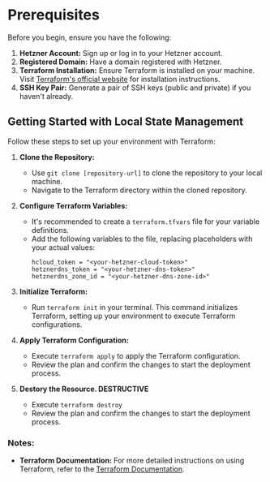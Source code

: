 # Prerequisites

Before you begin, ensure you have the following:

1. **Hetzner Account:** Sign up or log in to your Hetzner account.
2. **Registered Domain:** Have a domain registered with Hetzner.
3. **Terraform Installation:** Ensure Terraform is installed on your machine. Visit [Terraform's official website](https://www.terraform.io/downloads.html) for installation instructions.
4. **SSH Key Pair:** Generate a pair of SSH keys (public and private) if you haven't already.

## Getting Started with Local State Management

Follow these steps to set up your environment with Terraform:

1. **Clone the Repository:**
   - Use `git clone [repository-url]` to clone the repository to your local machine.
   - Navigate to the Terraform directory within the cloned repository.

2. **Configure Terraform Variables:**
   - It's recommended to create a `terraform.tfvars` file for your variable definitions.
   - Add the following variables to the file, replacing placeholders with your actual values:
     ```
     hcloud_token = "<your-hetzner-cloud-token>"
     hetznerdns_token = "<your-hetzner-dns-token>"
     hetznerdns_zone_id = "<your-hetzner-dns-zone-id>"
     ```

3. **Initialize Terraform:**
   - Run `terraform init` in your terminal. This command initializes Terraform, setting up your environment to execute Terraform configurations.

4. **Apply Terraform Configuration:**
   - Execute `terraform apply` to apply the Terraform configuration.
   - Review the plan and confirm the changes to start the deployment process.

5. **Destory the Resource. DESTRUCTIVE**
    - Execute `terraform destroy`
    - Review the plan and confirm the changes to start the deployment process.

### Notes:

- **Terraform Documentation:** For more detailed instructions on using Terraform, refer to the [Terraform Documentation](https://www.terraform.io/docs).
